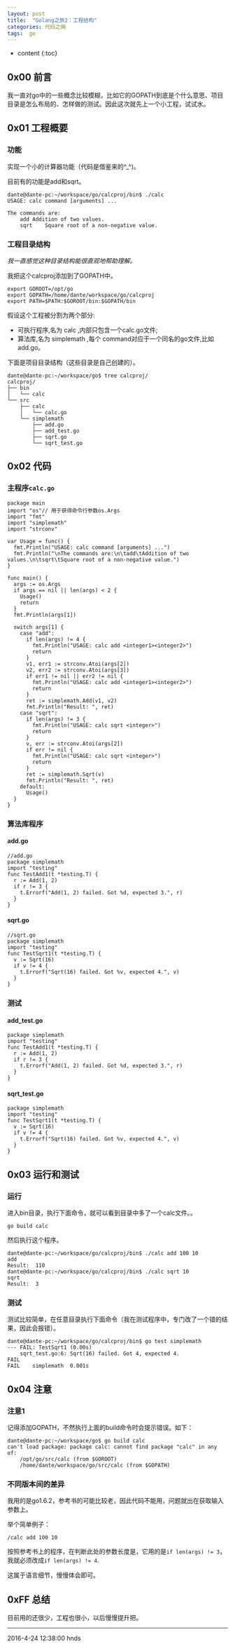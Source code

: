 ```yaml
---
layout: post
title:  "Golang之旅2：工程结构"
categories: 代码之熵
tags:  go
---
```


* content
{:toc}

## 0x00 前言

我一直对go中的一些概念比较模糊，比如它的GOPATH到底是个什么意思、项目目录是怎么布局的、怎样做的测试。因此这次就先上一个小工程，试试水。





## 0x01 工程概要

### 功能

实现一个小的计算器功能（代码是借鉴来的^_^)。

目前有的功能是add和sqrt。

```
dante@dante-pc:~/workspace/go/calcproj/bin$ ./calc
USAGE: calc command [arguments] ...

The commands are:
	add	Addition of two values.
	sqrt	Square root of a non-negative value.
```

### 工程目录结构

*我一直感觉这种目录结构能很直观地帮助理解。*

我把这个calcproj添加到了GOPATH中。

```
export GOROOT=/opt/go  
export GOPATH=/home/dante/workspace/go/calcproj
export PATH=$PATH:$GOROOT/bin:$GOPATH/bin
```


假设这个工程被分割为两个部分:
- 可执行程序,名为 calc ,内部只包含一个calc.go文件;
- 算法库,名为 simplemath ,每个 command对应于一个同名的go文件,比如add.go。

下面是项目目录结构（这些目录是自己创建的）。

```
dante@dante-pc:~/workspace/go$ tree calcproj/
calcproj/
├── bin
│   └── calc
└── src
    ├── calc
    │   └── calc.go
    └── simplemath
        ├── add.go
        ├── add_test.go
        ├── sqrt.go
        └── sqrt_test.go
```

## 0x02 代码

### 主程序`calc.go`

```
package main
import "os"// 用于获得命令行参数os.Args
import "fmt"
import "simplemath"
import "strconv"

var Usage = func() {
  fmt.Println("USAGE: calc command [arguments] ...")
  fmt.Println("\nThe commands are:\n\tadd\tAddition of two values.\n\tsqrt\tSquare root of a non-negative value.")
}

func main() {
  args := os.Args
  if args == nil || len(args) < 2 {
    Usage()
    return
  }
  fmt.Println(args[1])

  switch args[1] {
    case "add":
      if len(args) != 4 {
        fmt.Println("USAGE: calc add <integer1><integer2>")
        return
      }
      v1, err1 := strconv.Atoi(args[2])
      v2, err2 := strconv.Atoi(args[3])
      if err1 != nil || err2 != nil {
        fmt.Println("USAGE: calc add <integer1><integer2>")
        return
      }
      ret := simplemath.Add(v1, v2)
      fmt.Println("Result: ", ret)
    case "sqrt":
      if len(args) != 3 {
        fmt.Println("USAGE: calc sqrt <integer>")
        return
      }
      v, err := strconv.Atoi(args[2])
      if err != nil {
        fmt.Println("USAGE: calc sqrt <integer>")
        return
      }
      ret := simplemath.Sqrt(v)
      fmt.Println("Result: ", ret)
    default:
      Usage()
  }
}

```

### 算法库程序

#### add.go

```
//add.go
package simplemath
import "testing"
func TestAdd1(t *testing.T) {
  r := Add(1, 2)
  if r != 3 {
    t.Errorf("Add(1, 2) failed. Got %d, expected 3.", r)
  }
}

```
#### sqrt.go

```
//sqrt.go
package simplemath
import "testing"
func TestSqrt1(t *testing.T) {
  v := Sqrt(16)
  if v != 4 {
    t.Errorf("Sqrt(16) failed. Got %v, expected 4.", v)
  }
}
```

### 测试

#### add_test.go
```
package simplemath
import "testing"
func TestAdd1(t *testing.T) {
  r := Add(1, 2)
  if r != 3 {
    t.Errorf("Add(1, 2) failed. Got %d, expected 3.", r)
  }
}
```

#### sqrt_test.go
```
package simplemath
import "testing"
func TestSqrt1(t *testing.T) {
  v := Sqrt(16)
  if v != 4 {
    t.Errorf("Sqrt(16) failed. Got %v, expected 4.", v)
  }
}
```

## 0x03 运行和测试

### 运行

进入bin目录，执行下面命令，就可以看到目录中多了一个calc文件。。

```
go build calc
```

然后执行这个程序。

```
dante@dante-pc:~/workspace/go/calcproj/bin$ ./calc add 100 10
add
Result:  110
dante@dante-pc:~/workspace/go/calcproj/bin$ ./calc sqrt 10
sqrt
Result:  3
```

### 测试

测试比较简单，在任意目录执行下面命令（我在测试程序中，专门改了一个错的结果，因此会报错）。

```
dante@dante-pc:~/workspace/go/calcproj/bin$ go test simplemath
--- FAIL: TestSqrt1 (0.00s)
	sqrt_test.go:6: Sqrt(16) failed. Got 4, expected 4.
FAIL
FAIL	simplemath	0.001s

```

## 0x04 注意

### 注意1

记得添加GOPATH，不然执行上面的build命令时会提示错误。如下：

```
dante@dante-pc:~/workspace/go$ go build calc
can't load package: package calc: cannot find package "calc" in any of:
	/opt/go/src/calc (from $GOROOT)
	/home/dante/workspace/go/src/calc (from $GOPATH)
```

### 不同版本间的差异

我用的是go1.6.2，参考书的可能比较老，因此代码不能用，问题就出在获取输入参数上。


举个简单例子：

```
/calc add 100 10
```
按照参考书上的程序，在判断此处的参数长度是，它用的是`if len(args) != 3`，我就必须改成`if len(args) != 4`.

这属于语言细节，慢慢体会即可。

## 0xFF 总结

目前用的还很少，工程也很小，以后慢慢提升把。

******

2016-4-24 12:38:00 hnds
